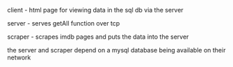 client - html page for viewing data in the sql db via the server

server - serves getAll function over tcp

scraper - scrapes imdb pages and puts the data into the server


the server and scraper depend on a mysql database being available on their network
